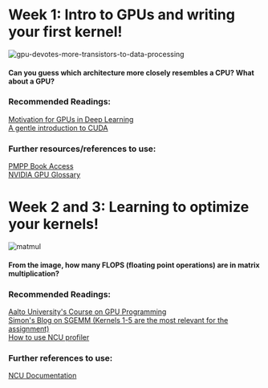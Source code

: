 # Week 1: Intro to GPUs and writing your first kernel!
![gpu-devotes-more-transistors-to-data-processing](https://github.com/user-attachments/assets/2aca8245-ad88-4613-8b73-f94ad395edf4)

#### Can you guess which architecture more closely resembles a CPU? What about a GPU?
### Recommended Readings:
[Motivation for GPUs in Deep Learning](https://horace.io/brrr_intro.html)\
[A gentle introduction to CUDA](https://developer.nvidia.com/blog/even-easier-introduction-cuda/)
### Further resources/references to use:
[PMPP Book Access](https://dokumen.pub/qdownload/programming-massively-parallel-processors-a-hands-on-approach-4nbsped-9780323912310.html)\
[NVIDIA GPU Glossary](https://modal.com/gpu-glossary/device-hardware)

# Week 2 and 3: Learning to optimize your kernels! 
![matmul](https://github.com/user-attachments/assets/494a758f-cc52-4dc3-8454-63181d3786c8)

#### From the image, how many FLOPS (floating point operations) are in matrix multiplication?

### Recommended Readings: 
[Aalto University's Course on GPU Programming](https://ppc.cs.aalto.fi/ch4/)\
[Simon's Blog on SGEMM (Kernels 1-5 are the most relevant for the assignment)](https://siboehm.com/articles/22/CUDA-MMM)\
[How to use NCU profiler](https://www.youtube.com/watch?v=04dJ-aePYpE)

### Further references to use:
[NCU Documentation](https://docs.nvidia.com/nsight-compute/NsightCompute/index.html)
